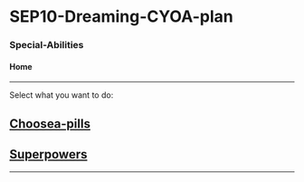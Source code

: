 # SEP10-Dreaming-CYOA-plan
### Special-Abilities
#### Home
---
Select what you want to do:
## [Choosea-pills](choose-2-pills/red-pill.md/)
## [Superpowers](superpowers/get-struck-by-lightening.md/)

---
